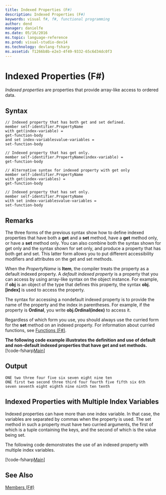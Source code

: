 ```yaml
---
title: Indexed Properties (F#)
description: Indexed Properties (F#)
keywords: visual f#, f#, functional programming
author: dend
manager: danielfe
ms.date: 05/16/2016
ms.topic: language-reference
ms.prod: visual-studio-dev14
ms.technology: devlang-fsharp
ms.assetid: f1266b8b-e2e3-4f49-9332-65c6d34dc0f3 
---
```


# Indexed Properties (F#)

*Indexed properties* are properties that provide array-like access to ordered data.


## Syntax

```
// Indexed property that has both get and set defined.
member self-identifier.PropertyName
with get(index-variable) =
get-function-body
and set index-variablesvalue-variables =
set-function-body

// Indexed property that has get only.
member self-identifier.PropertyName(index-variable) =
get-function-body

// Alternative syntax for indexed property with get only
member self-identifier.PropertyName
with get(index-variables) =
get-function-body

// Indexed property that has set only.
member self-identifier.PropertyName
with set index-variablesvalue-variables = 
set-function-body
```

## Remarks
The three forms of the previous syntax show how to define indexed properties that have both a **get** and a **set** method, have a **get** method only, or have a **set** method only. You can also combine both the syntax shown for get only and the syntax shown for set only, and produce a property that has both get and set. This latter form allows you to put different accessibility modifiers and attributes on the get and set methods.

When the *PropertyName* is **Item**, the compiler treats the property as a default indexed property. A *default indexed property* is a property that you can access by using array-like syntax on the object instance. For example, if **obj** is an object of the type that defines this property, the syntax **obj.[index]** is used to access the property.

The syntax for accessing a nondefault indexed property is to provide the name of the property and the index in parentheses. For example, if the property is **Ordinal**, you write **obj.Ordinal(index)** to access it.

Regardless of which form you use, you should always use the curried form for the **set** method on an indexed property. For information about curried functions, see [Functions &#40;F&#35;&#41;](Functions-%5BFSharp%5D.md).

**The following code example illustrates the definition and use of default and non-default indexed properties that have get and set methods.**
[!code-fsharp[Main](snippets/fslangref1/snippet3301.fs)]
## Output

```
ONE two three four five six seven eight nine ten
ONE first two second three third four fourth five fifth six 6th
seven seventh eight eighth nine ninth ten tenth
```

## Indexed Properties with Multiple Index Variables
Indexed properties can have more than one index variable. In that case, the variables are separated by commas when the property is used. The set method in such a property must have two curried arguments, the first of which is a tuple containing the keys, and the second of which is the value being set.

The following code demonstrates the use of an indexed property with multiple index variables.

[!code-fsharp[Main](snippets/fslangref1/snippet3302.fs)]
    
## See Also
[Members &#40;F&#35;&#41;](Members-%5BFSharp%5D.md)

